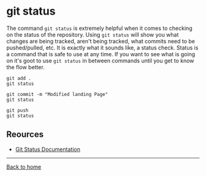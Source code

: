 # git status
The command `git status` is extremely helpful when it comes to checking on the status of the repository.
Using `git status` will show you what changes are being tracked, aren't being tracked, what commits need to be pushed/pulled, etc. It is exactly what it sounds like, a status check.
Status is a command that is safe to use at any time. If you want to see what is going on it's goot to use `git status` in between commands until you get to know the flow better.
```
git add .
git status

git commit -m "Modified landing Page"
git status

git push 
git status
```
## Reources
- [Git Status Documentation](https://git-scm.com/docs/git-status)
---
[Back to home](../README.md)
